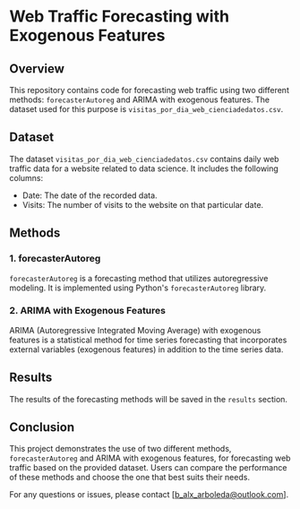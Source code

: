 # Web Traffic Forecasting with Exogenous Features

## Overview
This repository contains code for forecasting web traffic using two different methods: `forecasterAutoreg` and ARIMA with exogenous features. The dataset used for this purpose is `visitas_por_dia_web_cienciadedatos.csv`.

## Dataset
The dataset `visitas_por_dia_web_cienciadedatos.csv` contains daily web traffic data for a website related to data science. It includes the following columns:
- Date: The date of the recorded data.
- Visits: The number of visits to the website on that particular date.

## Methods
### 1. forecasterAutoreg
`forecasterAutoreg` is a forecasting method that utilizes autoregressive modeling. It is implemented using Python's `forecasterAutoreg` library.

### 2. ARIMA with Exogenous Features
ARIMA (Autoregressive Integrated Moving Average) with exogenous features is a statistical method for time series forecasting that incorporates external variables (exogenous features) in addition to the time series data.


## Results
The results of the forecasting methods will be saved in the `results` section.

## Conclusion
This project demonstrates the use of two different methods, `forecasterAutoreg` and ARIMA with exogenous features, for forecasting web traffic based on the provided dataset. Users can compare the performance of these methods and choose the one that best suits their needs.

For any questions or issues, please contact [b_alx_arboleda@outlook.com].